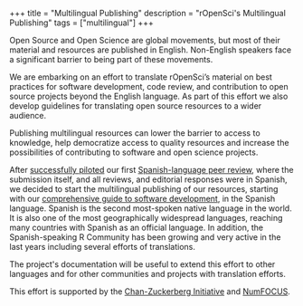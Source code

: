 +++
title = "Multilingual Publishing"
description = "rOpenSci's Multilingual Publishing"
tags = ["multilingual"]
+++

Open Source and Open Science are global movements, but most of their material and resources are published in English. Non-English speakers face a significant barrier to being part of these movements. 

We are embarking on an effort to translate rOpenSci’s material on best practices for software development, code review, and contribution to open source projects beyond the English language. As part of this effort we also develop guidelines for translating open source resources to a wider audience.

Publishing multilingual resources can lower the barrier to access to knowledge, help democratize access to quality resources and increase the possibilities of contributing to software and open science projects. 

After [successfully piloted](/blog/2021/07/27/censo2017/) our first [Spanish-language peer review](/commcalls/2019-06-28/), where the submission itself, and all reviews, and editorial responses were in Spanish, we decided to start the multilingual publishing of our resources, starting with our [comprehensive guide to software development](https://devguide.ropensci.org/), in the Spanish language. Spanish is the second most-spoken native language in the world. It is also one of the most geographically widespread languages, reaching many countries with Spanish as an official language. In addition, the Spanish-speaking R Community has been growing and very active in the last years including several efforts of translations.

The project's documentation will be useful to extend this effort to other languages and for other communities and projects with translation efforts.

This effort is supported by the [Chan-Zuckerberg Initiative](/blog/2021/12/20/inclusive-leadership-program/) and [NumFOCUS](https://numfocus.org/).
